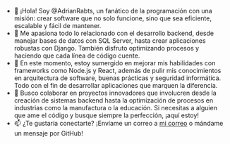 - 👋 ¡Hola! Soy @AdrianRabts, un fanático de la programación con una misión: crear software que no solo funcione, sino que sea eficiente, escalable y fácil de mantener.
- 👀 Me apasiona todo lo relacionado con el desarrollo backend, desde manejar bases de datos con SQL Server, hasta crear aplicaciones robustas con Django. También disfruto optimizando procesos y haciendo que cada línea de código cuente.
- 🌱 En este momento, estoy sumergido en mejorar mis habilidades con frameworks como Node.js y React, además de pulir mis conocimientos en arquitectura de software, buenas prácticas y seguridad informática. Todo con el fin de desarrollar aplicaciones que marquen la diferencia.
- 💞️ Busco colaborar en proyectos innovadores que involucren desde la creación de sistemas backend hasta la optimización de procesos en industrias como la manufactura o la educación. Si necesitas a alguien que ame el código y busque siempre la perfección, ¡aquí estoy!
- 📫 ¿Te gustaría conectarte? ¡Envíame un correo a [mi correo](Josephmateomb@hotmail.com) o mándame un mensaje por GitHub!


<!---
AdrianRabts/AdrianRabts is a ✨ special ✨ repository because its `README.md` (this file) appears on your GitHub profile.
You can click the Preview link to take a look at your changes.
--->
